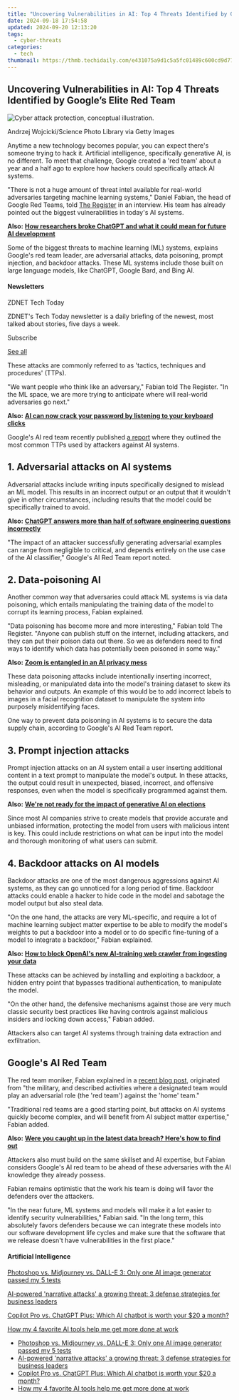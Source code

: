 ```yaml
---
title: "Uncovering Vulnerabilities in AI: Top 4 Threats Identified by Google’s Elite Red Team"
date: 2024-09-18 17:54:58
updated: 2024-09-20 12:13:20
tags:
  - cyber-threats
categories:
  - tech
thumbnail: https://thmb.techidaily.com/e431075a9d1c5a5fc01489c600cd9d77b46bf785ef7adf8348655f55e42a24ca.jpg
---
```


## Uncovering Vulnerabilities in AI: Top 4 Threats Identified by Google’s Elite Red Team

![Cyber attack protection, conceptual illustration.](https://www.zdnet.com/a/img/resize/6ec23cb637587aa23801c99b0472a58a55b8d6ef/2023/08/11/ec9f7b5c-39f1-41d1-9286-1ed71f370959/umbrella.jpg?auto=webp&width=1280)

Andrzej Wojcicki/Science Photo Library via Getty Images

Anytime a new technology becomes popular, you can expect there's someone trying to hack it. Artificial intelligence, specifically generative AI, is no different. To meet that challenge, Google created a 'red team' about a year and a half ago to explore how hackers could specifically attack AI systems. 

"There is not a huge amount of threat intel available for real-world adversaries targeting machine learning systems," Daniel Fabian, the head of Google Red Teams, told [The Register](https://www.theregister.com/2023/08/10/google%5Fai%5Fred%5Fteam%5Flead/) in an interview. His team has already pointed out the biggest vulnerabilities in today's AI systems. 

**Also:** [**How researchers broke ChatGPT and what it could mean for future AI development**](https://www.zdnet.com/article/vulnerabilities-in-chatgpt-and-other-chatbots/)

Some of the biggest threats to machine learning (ML) systems, explains Google's red team leader, are adversarial attacks, data poisoning, prompt injection, and backdoor attacks. These ML systems include those built on large language models, like ChatGPT, Google Bard, and Bing AI. 

#### Newsletters

ZDNET Tech Today

ZDNET's Tech Today newsletter is a daily briefing of the newest, most talked about stories, five days a week.

 Subscribe

[See all](https://www.zdnet.com/newsletters/)

These attacks are commonly referred to as 'tactics, techniques and procedures' (TTPs). 

"We want people who think like an adversary," Fabian told The Register. "In the ML space, we are more trying to anticipate where will real-world adversaries go next." 

**Also:** [**AI can now crack your password by listening to your keyboard clicks**](https://www.zdnet.com/article/ai-can-crack-your-password-by-listening-to-your-keyboard-clicks-heres-how-you-can-stay-protected/)

Google's AI red team recently published [a report](https://services.google.com/fh/files/blogs/google%5Fai%5Fred%5Fteam%5Fdigital%5Ffinal.pdf) where they outlined the most common TTPs used by attackers against AI systems. 

## 1\. Adversarial attacks on AI systems

Adversarial attacks include writing inputs specifically designed to mislead an ML model. This results in an incorrect output or an output that it wouldn't give in other circumstances, including results that the model could be specifically trained to avoid.

**Also:** [**ChatGPT answers more than half of software engineering questions incorrectly**](https://www.zdnet.com/article/chatgpt-answers-more-than-half-of-software-engineering-questions-incorrectly/)

"The impact of an attacker successfully generating adversarial examples can range from negligible to critical, and depends entirely on the use case of the AI classifier," Google's AI Red Team report noted.

## 2\. Data-poisoning AI

Another common way that adversaries could attack ML systems is via data poisoning, which entails manipulating the training data of the model to corrupt its learning process, Fabian explained. 

"Data poisoning has become more and more interesting," Fabian told The Register. "Anyone can publish stuff on the internet, including attackers, and they can put their poison data out there. So we as defenders need to find ways to identify which data has potentially been poisoned in some way."

**Also:** [**Zoom is entangled in an AI privacy mess**](https://www.zdnet.com/article/zoom-is-entangled-in-an-ai-privacy-mess/)

These data poisoning attacks include intentionally inserting incorrect, misleading, or manipulated data into the model's training dataset to skew its behavior and outputs. An example of this would be to add incorrect labels to images in a facial recognition dataset to manipulate the system into purposely misidentifying faces. 

One way to prevent data poisoning in AI systems is to secure the data supply chain, according to Google's AI Red Team report.

## 3\. Prompt injection attacks

Prompt injection attacks on an AI system entail a user inserting additional content in a text prompt to manipulate the model's output. In these attacks, the output could result in unexpected, biased, incorrect, and offensive responses, even when the model is specifically programmed against them.

**Also:** [**We're not ready for the impact of generative AI on elections**](https://www.zdnet.com/article/were-not-ready-for-the-impact-of-generative-ai-on-elections/)

Since most AI companies strive to create models that provide accurate and unbiased information, protecting the model from users with malicious intent is key. This could include restrictions on what can be input into the model and thorough monitoring of what users can submit.

## 4\. Backdoor attacks on AI models

Backdoor attacks are one of the most dangerous aggressions against AI systems, as they can go unnoticed for a long period of time. Backdoor attacks could enable a hacker to hide code in the model and sabotage the model output but also steal data.

"On the one hand, the attacks are very ML-specific, and require a lot of machine learning subject matter expertise to be able to modify the model's weights to put a backdoor into a model or to do specific fine-tuning of a model to integrate a backdoor," Fabian explained.

**Also:** [**How to block OpenAI's new AI-training web crawler from ingesting your data**](https://www.zdnet.com/article/how-to-block-openais-new-ai-training-web-crawler-from-ingesting-your-data/)

These attacks can be achieved by installing and exploiting a backdoor, a hidden entry point that bypasses traditional authentication, to manipulate the model.

"On the other hand, the defensive mechanisms against those are very much classic security best practices like having controls against malicious insiders and locking down access," Fabian added.

Attackers also can target AI systems through training data extraction and exfiltration.

## Google's AI Red Team  

The red team moniker, Fabian explained in a [recent blog post](https://blog.google/technology/safety-security/googles-ai-red-team-the-ethical-hackers-making-ai-safer/), originated from "the military, and described activities where a designated team would play an adversarial role (the 'red team') against the 'home' team."

"Traditional red teams are a good starting point, but attacks on AI systems quickly become complex, and will benefit from AI subject matter expertise," Fabian added. 

**Also:** [**Were you caught up in the latest data breach? Here's how to find out**](https://www.zdnet.com/article/were-you-caught-up-in-the-latest-data-breach-heres-how-to-tell/)

Attackers also must build on the same skillset and AI expertise, but Fabian considers Google's AI red team to be ahead of these adversaries with the AI knowledge they already possess.

Fabian remains optimistic that the work his team is doing will favor the defenders over the attackers.

"In the near future, ML systems and models will make it a lot easier to identify security vulnerabilities," Fabian said. "In the long term, this absolutely favors defenders because we can integrate these models into our software development life cycles and make sure that the software that we release doesn't have vulnerabilities in the first place."

#### Artificial Intelligence

[Photoshop vs. Midjourney vs. DALL-E 3: Only one AI image generator passed my 5 tests](https://www.zdnet.com/article/is-photoshops-new-text-to-image-as-good-as-midjourney-and-dall-e-we-test-it-and-see/ "Photoshop vs. Midjourney vs. DALL-E 3: Only one AI image generator passed my 5 tests")

[AI-powered 'narrative attacks' a growing threat: 3 defense strategies for business leaders](https://www.zdnet.com/article/ai-powered-narrative-attacks-a-growing-threat-3-defense-strategies-for-business-leaders/ "AI-powered 'narrative attacks' a growing threat: 3 defense strategies for business leaders")

[Copilot Pro vs. ChatGPT Plus: Which AI chatbot is worth your $20 a month?](https://www.zdnet.com/article/copilot-pro-vs-chatgpt-plus-which-is-ai-chatbot-is-worth-your-20-a-month/ "Copilot Pro vs. ChatGPT Plus: Which AI chatbot is worth your $20 a month?")

[How my 4 favorite AI tools help me get more done at work](https://www.zdnet.com/article/how-my-4-favorite-ai-tools-help-me-get-more-done-at-work/ "How my 4 favorite AI tools help me get more done at work")

* [Photoshop vs. Midjourney vs. DALL-E 3: Only one AI image generator passed my 5 tests](https://www.zdnet.com/article/is-photoshops-new-text-to-image-as-good-as-midjourney-and-dall-e-we-test-it-and-see/ "Photoshop vs. Midjourney vs. DALL-E 3: Only one AI image generator passed my 5 tests")
* [AI-powered 'narrative attacks' a growing threat: 3 defense strategies for business leaders](https://www.zdnet.com/article/ai-powered-narrative-attacks-a-growing-threat-3-defense-strategies-for-business-leaders/ "AI-powered 'narrative attacks' a growing threat: 3 defense strategies for business leaders")
* [Copilot Pro vs. ChatGPT Plus: Which AI chatbot is worth your $20 a month?](https://www.zdnet.com/article/copilot-pro-vs-chatgpt-plus-which-is-ai-chatbot-is-worth-your-20-a-month/ "Copilot Pro vs. ChatGPT Plus: Which AI chatbot is worth your $20 a month?")
* [How my 4 favorite AI tools help me get more done at work](https://www.zdnet.com/article/how-my-4-favorite-ai-tools-help-me-get-more-done-at-work/ "How my 4 favorite AI tools help me get more done at work")

<ins class="adsbygoogle"
     style="display:block"
     data-ad-format="autorelaxed"
     data-ad-client="ca-pub-7571918770474297"
     data-ad-slot="1223367746"></ins>



<ins class="adsbygoogle"
     style="display:block"
     data-ad-client="ca-pub-7571918770474297"
     data-ad-slot="8358498916"
     data-ad-format="auto"
     data-full-width-responsive="true"></ins>
